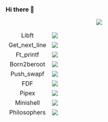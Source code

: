 ### Hi there 👋

<p align="center">
  <a href="https://profile.intra.42.fr/">
    <img src="https://badge42.herokuapp.com/api/stats/cchelste?darkmode=true&privacyEmail=true"/>
  </a>
</p>
<table>
    <thead>
        <tr>
          <td style="text-align:center;">Libft</td> <td> <img src="https://badge42.herokuapp.com/api/project/cchelste/Libft"> </td>
        </tr>
        <tr>
          <td style="text-align:center;">Get_next_line</td> <td> <img src="https://badge42.herokuapp.com/api/project/cchelste/get_next_line"> </td>
        </tr>
        <tr>
          <td style="text-align:center;">Ft_printf</td> <td> <img src="https://badge42.herokuapp.com/api/project/cchelste/ft_printf"> </td>
        </tr>
       <tr>
          <td style="text-align:center;">Born2beroot</td> <td> <img src="https://badge42.herokuapp.com/api/project/cchelste/Born2beroot"> </td>
        </tr>
        <tr>
          <td style="text-align:center;">Push_swapf</td> <td> <img src="https://badge42.herokuapp.com/api/project/cchelste/push_swap"> </td>
        </tr>
         <tr>
          <td style="text-align:center;">FDF</td> <td> <img src="https://badge42.herokuapp.com/api/project/cchelste/FdF"> </td>
        </tr>
       <tr>
          <td style="text-align:center;">Pipex</td> <td> <img src="https://badge42.herokuapp.com/api/project/cchelste/pipex"> </td>
        </tr>
      <tr>
          <td style="text-align:center;">Minishell</td> <td> <img src="https://badge42.herokuapp.com/api/project/cchelste/minishell"> </td>
        </tr>
         </tr>
      <tr>
          <td style="text-align:center;">Philosophers</td> <td> <img src="https://badge42.herokuapp.com/api/project/cchelste/Philosophers"> </td>
        </tr>
        <tr>
    </thead>
    <tbody>
    </tbody>
</table>
